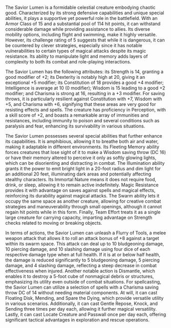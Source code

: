 The Savior Lumen is a formidable celestial creature embodying chaotic good. Characterized by its strong defensive capabilities and unique special abilities, it plays a supportive yet powerful role in the battlefield. With an Armor Class of 15 and a substantial pool of 114 hit points, it can withstand considerable damage while providing assistance to allies. Its diverse mobility options, including flight and swimming, make it highly versatile. However, its challenge rating of 5 suggests that while it is dangerous, it can be countered by clever strategies, especially since it has notable vulnerabilities to certain types of magical attacks despite its magic resistance. Its ability to manipulate light and memory adds layers of complexity to both its combat and role-playing interactions.

The Savior Lumen has the following attributes: its Strength is 14, granting a good modifier of +2; its Dexterity is notably high at 20, giving it an exceptional +5 modifier; its Constitution of 18 provides a good +4 modifier; Intelligence is average at 10 (0 modifier); Wisdom is 15 leading to a good +2 modifier; and Charisma is strong at 16, resulting in a +3 modifier. For saving throws, it is particularly resilient against Constitution with +7, Wisdom with +5, and Charisma with +6, signifying that these areas are very good for resisting effects and spells. The creature has proficiency in Perception, with a skill score of +2, and boasts a remarkable array of immunities and resistances, including immunity to poison and several conditions such as paralysis and fear, enhancing its survivability in various situations.

The Savior Lumen possesses several special abilities that further enhance its capabilities. It is amphibious, allowing it to breathe both air and water, making it adaptable in different environments. Its Fleeting Memory ability forces creatures that lose sight of it to make a Wisdom saving throw (DC 16) or have their memory altered to perceive it only as softly glowing lights, which can be disorienting and distracting in combat. The Illumination ability grants it the power to emit bright light in a 20-foot radius and dim light for an additional 20 feet, illuminating dark areas and potentially affecting stealthy characters. Its Immortal Nature means it does not require food, drink, or sleep, allowing it to remain active indefinitely. Magic Resistance provides it with advantage on saves against spells and magical effects, reinforcing its durability against magical attacks. The Swarm ability lets it occupy the same space as another creature, allowing for creative combat strategies and maneuverability through small openings, although it cannot regain hit points while in this form. Finally, Team Effort treats it as a single large creature for carrying capacity, imparting advantage on Strength checks related to moving or breaking objects.

In terms of actions, the Savior Lumen can unleash a Flurry of Tools, a melee weapon attack that allows it to roll an attack bonus of +8 against a target within its swarm space. This attack can deal up to 10 bludgeoning damage, 10 piercing damage, and 10 slashing damage using four dice of each respective damage type when at full health. If it is at or below half health, the damage is reduced significantly to 5 bludgeoning damage, 5 piercing damage, and 4 slashing damage, reflecting a steep decrease in combat effectiveness when injured. Another notable action is Dismantle, which enables it to destroy a 5-foot cube of nonmagical debris or structures, emphasizing its utility even outside of combat situations. For spellcasting, the Savior Lumen can utilize a selection of spells with a Charisma saving throw DC of 14 without needing material components. At will, it can cast Floating Disk, Mending, and Spare the Dying, which provide versatile utility in various scenarios. Additionally, it can cast Gentle Repose, Knock, and Sending three times per day each, allowing it further magical versatility. Lastly, it can cast Locate Creature and Passwall once per day each, offering significant tactical advantages in exploration and rescue operations.